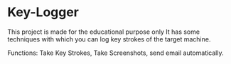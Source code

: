 # Key-Logger
This project is made for the educational purpose only
It has some techniques with which you can log key strokes of the target machine.

Functions: Take Key Strokes, Take Screenshots, send email automatically.

